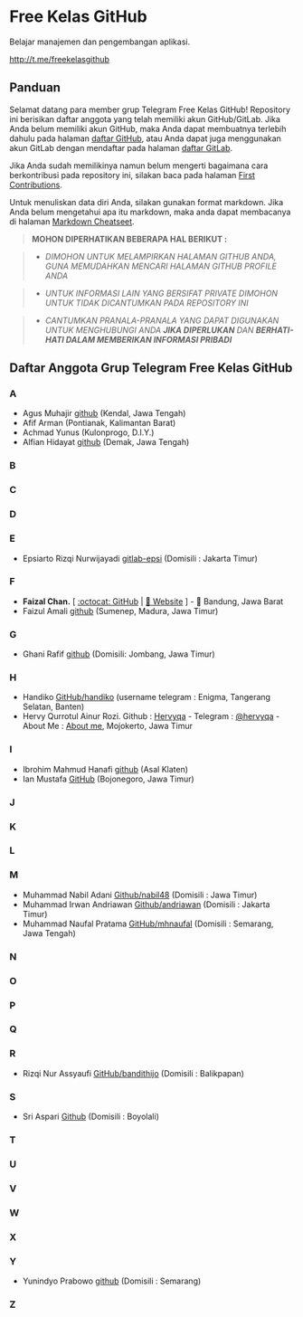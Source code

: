 # Free Kelas GitHub

Belajar manajemen dan pengembangan aplikasi.

http://t.me/freekelasgithub

## Panduan

Selamat datang para member grup Telegram Free Kelas GitHub! Repository ini berisikan daftar anggota yang telah memiliki akun GitHub/GitLab. Jika Anda belum memiliki akun GitHub, maka Anda dapat membuatnya terlebih dahulu pada halaman [daftar GitHub](https://github.com/join), atau Anda dapat juga menggunakan akun GitLab dengan mendaftar pada halaman [daftar GitLab](https://gitlab.com/users/sign_in#register-pane).

Jika Anda sudah memilikinya namun belum mengerti bagaimana cara berkontribusi pada repository ini, silakan baca pada halaman [First Contributions](https://github.com/firstcontributions/first-contributions).

Untuk menuliskan data diri Anda, silakan gunakan format markdown. Jika Anda belum mengetahui apa itu markdown, maka anda dapat membacanya di halaman [Markdown Cheatseet](https://github.com/adam-p/markdown-here/wiki/Markdown-Cheatsheet).

> **MOHON DIPERHATIKAN BEBERAPA HAL BERIKUT :**

> * _DIMOHON UNTUK MELAMPIRKAN HALAMAN GITHUB ANDA, GUNA MEMUDAHKAN MENCARI HALAMAN GITHUB PROFILE ANDA_

> * _UNTUK INFORMASI LAIN YANG BERSIFAT PRIVATE DIMOHON UNTUK TIDAK DICANTUMKAN PADA REPOSITORY INI_

> * _CANTUMKAN PRANALA-PRANALA YANG DAPAT DIGUNAKAN UNTUK MENGHUBUNGI ANDA **JIKA DIPERLUKAN** DAN **BERHATI-HATI DALAM MEMBERIKAN INFORMASI PRIBADI**_

## Daftar Anggota Grup Telegram Free Kelas GitHub

### A
 * Agus Muhajir [github](https://github.com/hajirodeon) (Kendal, Jawa Tengah)
 * Afif Arman (Pontianak, Kalimantan Barat)
 * Achmad Yunus (Kulonprogo, D.I.Y.)
 * Alfian Hidayat [github](https://github.com/alfianguide) (Demak, Jawa Tengah)

### B

### C

### D

### E
 * Epsiarto Rizqi Nurwijayadi [gitlab-epsi](https://gitlab.com/epsi-rns) (Domisili : Jakarta Timur)

### F
 * **Faizal Chan.** [ [:octocat: GitHub](https://github.com/moefc32) | [:link: Website](https://mf-chan.com) ] - :round_pushpin: Bandung, Jawa Barat
 * Faizul Amali [github](https://github.com/ilamazuliaf) (Sumenep, Madura, Jawa Timur)

### G
 * Ghani Rafif [github](https://github.com/ekickx) (Domisili: Jombang, Jawa Timur)

### H
 * Handiko [GitHub/handiko](https://github.com/handiko) (username telegram : Enigma, Tangerang Selatan, Banten)
 * Hervy Qurrotul Ainur Rozi. Github : [Hervyqa](https://github.com/hervyqa) - Telegram : [@hervyqa](https://t.me/hervyqa) - About Me : [About me](https://about.me/hervyq), Mojokerto, Jawa Timur

### I
 * Ibrohim Mahmud Hanafi [github](https://github.com/blackinitial) (Asal Klaten)
 * Ian Mustafa [GitHub](https://github.com/ianmustafa) (Bojonegoro, Jawa Timur)

### J

### K

### L

### M
 * Muhammad Nabil Adani [Github/nabil48](https://github.com/nabil48) (Domisili : Jawa Timur)
 * Muhammad Irwan Andriawan [Github/andriawan](https://github.com/andriawan) (Domisili : Jakarta Timur)
 * Muhammad Naufal Pratama [GitHub/mhnaufal](https://github.com/mhnaufal) (Domisili : Semarang, Jawa Tengah)

### N

### O

### P

### Q

### R
 * Rizqi Nur Assyaufi [GitHub/bandithijo](https://github.com/bandithijo) (Domisili : Balikpapan)

### S
 * Sri Aspari [Github](https://github.com/siarie) (Domisili : Boyolali)

### T

### U

### V

### W

### X

### Y
 * Yunindyo Prabowo [github](https://github.com/ypraw) (Domisili : Semarang)

### Z
